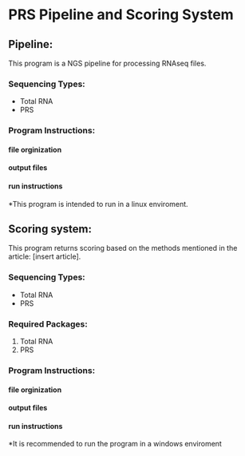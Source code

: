 # PRS Pipeline and Scoring System
## Pipeline:
This program is a NGS pipeline for processing RNAseq files.
### Sequencing Types:
* Total RNA
* PRS<br>
### Program Instructions:
#### file orginization<br>
#### output files<br>
#### run instructions<br>
*This program is intended to run in a linux enviroment.<br>


## Scoring system:
This program returns scoring based on the methods mentioned in the article: [insert article].<br>
### Sequencing Types:
* Total RNA
* PRS<br>
### Required Packages:
1. Total RNA
2. PRS<br>
### Program Instructions:
#### file orginization<br>
#### output files<br>
#### run instructions<br>

*It is recommended to run the program in a windows enviroment
